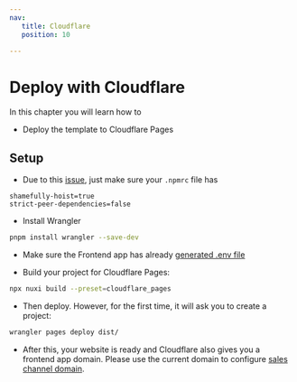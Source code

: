 ```yaml
---
nav:
   title: Cloudflare
   position: 10

---
```


# Deploy with Cloudflare

In this chapter you will learn how to

- Deploy the template to Cloudflare Pages

## Setup
- Due to this [issue](https://github.com/nuxt/nuxt/issues/28248), just make sure your `.npmrc` file has

```
shamefully-hoist=true
strict-peer-dependencies=false
```

- Install Wrangler

```bash
pnpm install wrangler --save-dev
```

- Make sure the Frontend app has already [generated .env file](../local-installation/app-installation.md#generate-env-file)

- Build your project for Cloudflare Pages:

```bash
npx nuxi build --preset=cloudflare_pages
```

- Then deploy. However, for the first time, it will ask you to create a project:

```bash
wrangler pages deploy dist/
```

- After this, your website is ready and Cloudflare also gives you a frontend app domain. Please use the current domain to configure [sales channel domain](../configuration/domain-config.md).
